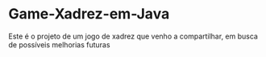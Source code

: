 # Game-Xadrez-em-Java
Este é o projeto de um jogo de xadrez que venho a compartilhar, em busca de possíveis melhorias futuras
